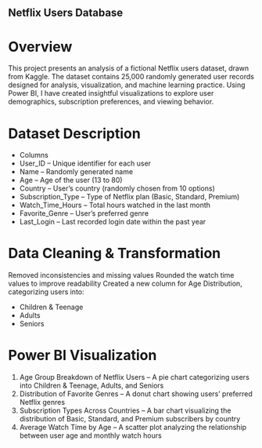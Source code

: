 ## Netflix Users Database
# Overview
This project presents an analysis of a fictional Netflix users dataset, drawn from Kaggle. The dataset contains 25,000 randomly generated user records designed for analysis, visualization, and machine learning practice. Using Power BI, I have created insightful visualizations to explore user demographics, subscription preferences, and viewing behavior.

# Dataset Description
- Columns
- User_ID – Unique identifier for each user
- Name – Randomly generated name
- Age – Age of the user (13 to 80)
- Country – User’s country (randomly chosen from 10 options)
- Subscription_Type – Type of Netflix plan (Basic, Standard, Premium)
- Watch_Time_Hours – Total hours watched in the last month
- Favorite_Genre – User’s preferred genre
- Last_Login – Last recorded login date within the past year

# Data Cleaning & Transformation
Removed inconsistencies and missing values
Rounded the watch time values to improve readability
Created a new column for Age Distribution, categorizing users into:
- Children & Teenage
- Adults
- Seniors

# Power BI Visualization
1. Age Group Breakdown of Netflix Users – A pie chart categorizing users into Children & Teenage, Adults, and Seniors
2. Distribution of Favorite Genres – A donut chart showing users’ preferred Netflix genres
3. Subscription Types Across Countries – A bar chart visualizing the distribution of Basic, Standard, and Premium subscribers by country
4. Average Watch Time by Age – A scatter plot analyzing the relationship between user age and monthly watch hours
